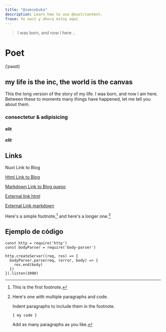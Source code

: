 ```yaml
---
title: "@samiebuka"
description: Learn how to use @nuxt/content.
frase: Yo nací y ahora estoy aquí
---
```


> I was born, and now I here ..

# Poet

<span class="text-md"> (ˈpəʊɪt) </span>

## my life is the inc, the world is the canvas

This the long version of the story of my life. I was born, and now I am here. Between these to moments many things have happened, let me tell you about them.

### consectetur &amp; adipisicing

#### elit

##### elit

## Links

<nuxt-link to="/articles">Nuxt Link to Blog</nuxt-link>

<a href="/articles">Html Link to Blog</a>

[Markdown Link to Blog queso](/queso)

<a href="https://nuxtjs.org">External link html</a>

[External Link markdown](https://nuxtjs.org)

Here's a simple footnote,[^1] and here's a longer one.[^bignote]

[^1]: This is the first footnote.
[^bignote]: Here's one with multiple paragraphs and code.

    Indent paragraphs to include them in the footnote.

    `{ my code }`

    Add as many paragraphs as you like.

## Ejemplo de código

```js{1,3-5}[server.js]
const http = require('http')
const bodyParser = require('body-parser')

http.createServer((req, res) => {
  bodyParser.parse(req, (error, body) => {
    res.end(body)
  })
}).listen(3000)
```
